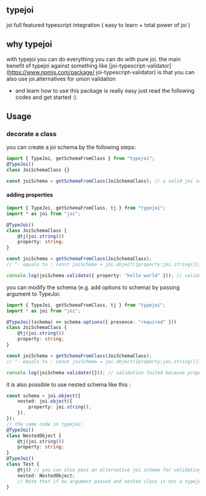 ## typejoi

joi full featured typescript integration ( easy to learn + total power of joi )

## why typejoi

with typejoi you can do everything you can do with pure joi. the main benefit of typejoi against something like [joi-typescript-validator](https://www.npmjs.com/package/ joi-typescript-validator) is that you can also use joi.alternatives for union validation

-   and learn how to use this package is really easy just read the following codes and get started :).

## Usage

### decorate a class

you can create a joi schema by the following steps:

```typescript
import { TypeJoi, getSchemaFromClass } from "typejoi";
@TypeJoi()
class JoiSchemaClass {}

const joiSchema = getSchemaFromClass(JoiSchemaClass); // a valid joi schema
```

#### adding properties

```typescript
import { TypeJoi, getSchemaFromClass, tj } from "typejoi";
import * as joi from "joi";

@TypeJoi()
class JoiSchemaClass {
    @tj(joi.string())
    property: string;
}

const joiSchema = getSchemaFromClass(JoiSchemaClass);
// ^- equals to : const joiSchema = joi.object({property:joi.string()})

console.log(joiSchema.validate({ property: "hello world" })); // validation successful : {value:{property:'hello world'}}
```

you can modify the schema (e.g. add options to schema) by passing argument to TypeJoi:

```typescript
import { TypeJoi, getSchemaFromClass, tj } from "typejoi";
import * as joi from "joi";

@TypeJoi((schema) => schema.options({ presence: "required" }))
class JoiSchemaClass {
    @tj(joi.string())
    property: string;
}

const joiSchema = getSchemaFromClass(JoiSchemaClass);
// ^- equals to : const joiSchema = joi.object({property:joi.string()}).options({presence:'required'})

console.log(joiSchema.validate({})); // validation failed because properties are now required
```

it is also possible to use nested schema like this :

```typescript
const schema = joi.object({
    nested: joi.object({
        property: joi.string(),
    }),
});
// the same code in typejoi:
@TypeJoi()
class NestedObject {
    @tj(joi.string())
    property: string;
}
@TypeJoi()
class Test {
    @tj() // you can also pass an alternative joi schema for validating this part if no argument passed then typejoi tries to generate schema from nested class
    nested: NestedObject;
    // Note that if no argument passed and nested class is not a typejoi ( not decorated with @TypeJoi(...)) then you will get an error
}
```
